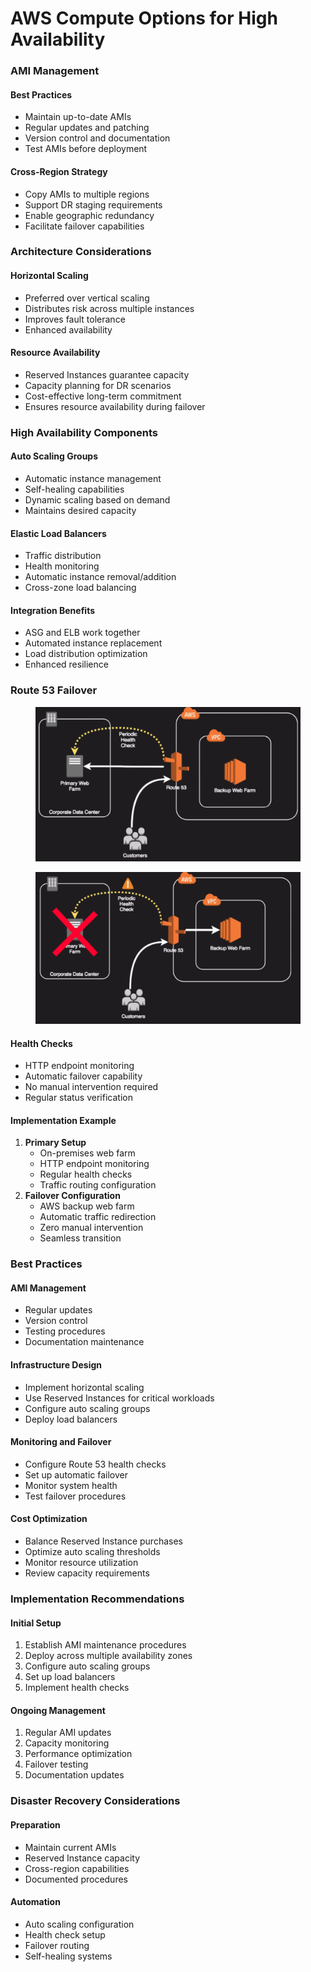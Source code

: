 # AWS Compute Options for High Availability

### AMI Management

#### Best Practices

* Maintain up-to-date AMIs
* Regular updates and patching
* Version control and documentation
* Test AMIs before deployment

#### Cross-Region Strategy

* Copy AMIs to multiple regions
* Support DR staging requirements
* Enable geographic redundancy
* Facilitate failover capabilities

### Architecture Considerations

#### Horizontal Scaling

* Preferred over vertical scaling
* Distributes risk across multiple instances
* Improves fault tolerance
* Enhanced availability

#### Resource Availability

* Reserved Instances guarantee capacity
* Capacity planning for DR scenarios
* Cost-effective long-term commitment
* Ensures resource availability during failover

### High Availability Components

#### Auto Scaling Groups

* Automatic instance management
* Self-healing capabilities
* Dynamic scaling based on demand
* Maintains desired capacity

#### Elastic Load Balancers

* Traffic distribution
* Health monitoring
* Automatic instance removal/addition
* Cross-zone load balancing

#### Integration Benefits

* ASG and ELB work together
* Automated instance replacement
* Load distribution optimization
* Enhanced resilience

### Route 53 Failover

<figure><img src="../../../.gitbook/assets/image (31) (1).png" alt=""><figcaption></figcaption></figure>

<figure><img src="../../../.gitbook/assets/image (32) (1).png" alt=""><figcaption></figcaption></figure>

#### Health Checks

* HTTP endpoint monitoring
* Automatic failover capability
* No manual intervention required
* Regular status verification

#### Implementation Example

1. **Primary Setup**
   * On-premises web farm
   * HTTP endpoint monitoring
   * Regular health checks
   * Traffic routing configuration
2. **Failover Configuration**
   * AWS backup web farm
   * Automatic traffic redirection
   * Zero manual intervention
   * Seamless transition

### Best Practices

#### AMI Management

* Regular updates
* Version control
* Testing procedures
* Documentation maintenance

#### Infrastructure Design

* Implement horizontal scaling
* Use Reserved Instances for critical workloads
* Configure auto scaling groups
* Deploy load balancers

#### Monitoring and Failover

* Configure Route 53 health checks
* Set up automatic failover
* Monitor system health
* Test failover procedures

#### Cost Optimization

* Balance Reserved Instance purchases
* Optimize auto scaling thresholds
* Monitor resource utilization
* Review capacity requirements

### Implementation Recommendations

#### Initial Setup

1. Establish AMI maintenance procedures
2. Deploy across multiple availability zones
3. Configure auto scaling groups
4. Set up load balancers
5. Implement health checks

#### Ongoing Management

1. Regular AMI updates
2. Capacity monitoring
3. Performance optimization
4. Failover testing
5. Documentation updates

### Disaster Recovery Considerations

#### Preparation

* Maintain current AMIs
* Reserved Instance capacity
* Cross-region capabilities
* Documented procedures

#### Automation

* Auto scaling configuration
* Health check setup
* Failover routing
* Self-healing systems
